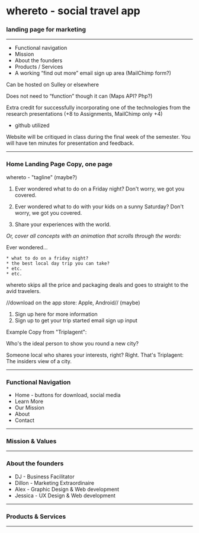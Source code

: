 # whereto - social travel app

### landing page for marketing

<hr>

* Functional navigation
* Mission
* About the founders
* Products / Services
* A working “find out more” email sign up area (MailChimp form?)

Can be hosted on Sulley or elsewhere

Does  not need to “function” though it can (Maps API?  Php?)

Extra credit for successfully incorporating one of the technologies from the research presentations (+8 to Assignments, MailChimp only +4)

* github utilized

Website will be critiqued in class during the final week of the semester.  You will have ten minutes for presentation and feedback.

<hr>

### Home Landing Page Copy, one page

whereto - "tagline" (maybe?)

1. Ever wondered what to do on a Friday night? Don't worry, we got you covered.

2. Ever wondered what to do with your kids on a sunny Saturday? Don't worry, we got you covered.

3. Share your experiences with the world.

*Or, cover all concepts with an animation that scrolls through the words:*

Ever wondered...

	* what to do on a friday night?
	* the best local day trip you can take?
	* etc.
	* etc.
	
whereto skips all the price and packaging deals and goes to straight to the avid travelers.

//download on the app store:
Apple, Android// (maybe)

1. Sign up here for more information
2. Sign up to get your trip started
email sign up input

Example Copy from "Triplagent":

Who's the ideal person to show you round a new city?

Someone local who shares your interests, right? Right. That's Triplagent: The insiders view of a city.

<hr>

### Functional Navigation

* Home - buttons for download, social media
* Learn More
* Our Mission
* About
* Contact

<hr>

### Mission & Values

<hr>

### About the founders

* DJ - Business Facilitator
* Dillon - Marketing Extraordinaire
* Alex - Graphic Design & Web development
* Jessica - UX Design & Web development

<hr>

### Products & Services

<hr>


